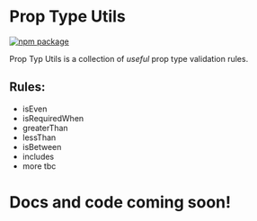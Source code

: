# Prop Type Utils

[![npm package][npm-badge]][npm]

Prop Typ Utils is a collection of _useful_ prop type validation rules.

## Rules:
- isEven
- isRequiredWhen
- greaterThan
- lessThan
- isBetween
- includes
- more tbc

# Docs and code coming soon!

[build-badge]: https://img.shields.io/travis/user/repo/master.png?style=flat-square
[build]: https://travis-ci.org/user/repo

[npm-badge]: https://img.shields.io/npm/v/npm-package.png?style=flat-square
[npm]: https://www.npmjs.org/package/npm-package

[coveralls-badge]: https://img.shields.io/coveralls/user/repo/master.png?style=flat-square
[coveralls]: https://coveralls.io/github/user/repo
